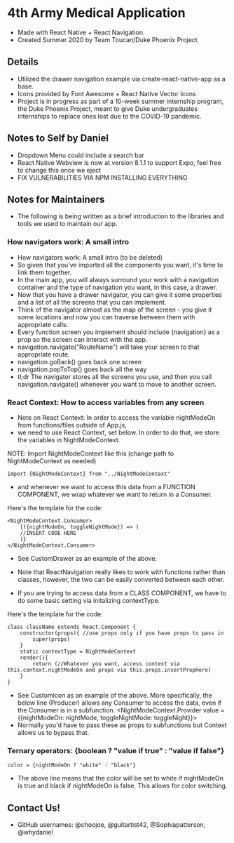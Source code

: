 # 4th Army Medical Application
- Made with React Native + React Navigation.
- Created Summer 2020 by Team Toucan/Duke Phoenix Project

## Details
- Utilized the drawer navigation example via create-react-native-app as a base.
- Icons provided by Font Awesome + React Native Vector Icons
- Project is in progress as part of a 10-week summer internship program, the Duke Phoenix Project, meant to give Duke undergraduates internships to replace ones lost due to the COVID-19 pandemic.

## Notes to Self by Daniel
- Dropdown Menu could include a search bar
- React Native Webview is now at version 8.1.1 to support Expo, feel free to change this once we eject
- FIX VULNERABILITIES VIA NPM INSTALLING EVERYTHING

## Notes for Maintainers
- The following is being written as a brief introduction to the libraries and tools we used to maintain our app.
### How navigators work: A small intro
* How navigators work: A small intro (to be deleted)
* So given that you've imported all the components you want, it's time to link them together. 
* In the main app, you will always surround your work with a navigation container and the type of navigation you want, in this case, a drawer.
* Now that you have a drawer navigator, you can give it some properties and a list of all the screens that you can implement.
* Think of the navigator almost as the map of the screen - you give it some locations and now you can traverse between them with appropriate calls:
* Every function screen you implement should include {navigation} as a prop so the screen can interact with the app.
* navigation.navigate("RouteName") will take your screen to that appropriate route.
* navigation.goBack() goes back one screen
* navigation.popToTop() goes back all the way
* tl;dr The navigator stores all the screens you use, and then you call navigation.navigate() whenever you want to move to another screen.
### React Context: How to access variables from any screen
* Note on React Context: In order to access the variable nightModeOn from functions/files outside of App.js,
* we need to use React Context, set below. In order to do that, we store the variables in NightModeContext.

NOTE: Import NightModeContext like this (change path to NightModeContext as needed)

    import {NightModeContext} from "../NightModeContext"

* and whenever we want to access this data from a FUNCTION COMPONENT, we wrap whatever we want to return in a Consumer. 

Here's the template for the code:

    <NightModeContext.Consumer>
        {({nightModeOn, toggleNightMode}) => (
        //INSERT CODE HERE
        )}
    </NightModeContext.Consumer>

* See CustomDrawer as an example of the above.

* Note that ReactNavigation really likes to work with functions rather than classes, however, the two can be easily converted between each other.
 * If you are trying to access data from a CLASS COMPONENT, we have to do some basic setting via initalizing contextType.

 Here's the template for the code:

    class className extends React.Component {
        constructor(props){ //use props only if you have props to pass in 
            super(props)
        }
        static contextType = NightModeContext
        render(){
            return (//Whatever you want, access context via this.context.nightModeOn and props via this.props.insertPropHere)
        }
    }

* See CustomIcon as an example of the above.
More specifically, the below line (Producer) allows any Consumer to access the data, even if the Consumer is in a subfunction.
    <NightModeContext.Provider value = {{nightModeOn: nightMode, toggleNightMode: toggleNight}}>
 * Normally you'd have to pass these as props to subfunctions but Context allows us to bypass that.
### Ternary operators: {boolean ? "value if true" : "value if false"}
    color = {nightModeOn ? "white" : "black"} 
* The above line means that the color will be set to white if nightModeOn is true and black if nightModeOn is false. This allows for color switching. 

## Contact Us!
- GitHub usernames: @choojoe, @guitartist42, @Sophiapatterson, @whydaniel

